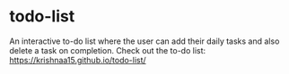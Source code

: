 # todo-list
An interactive to-do list where the user can add their daily tasks and also delete a task on completion.
Check out the to-do list: https://krishnaa15.github.io/todo-list/
